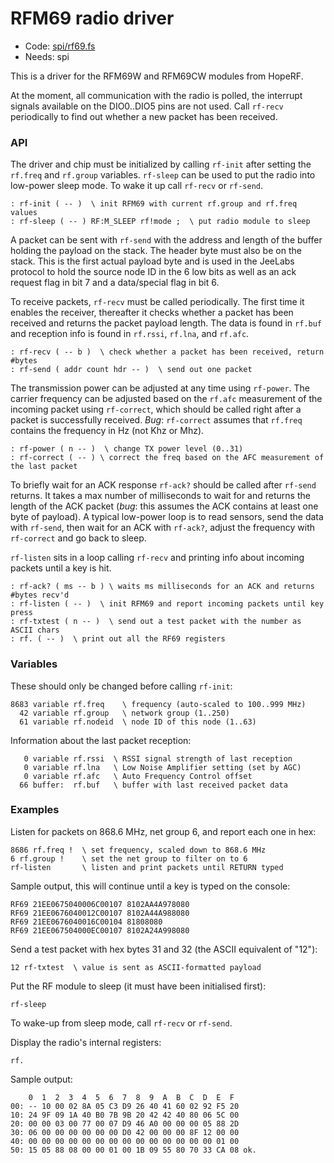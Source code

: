 # RFM69 radio driver

[code]: spi/rf69.fs (spi)
* Code: <a href="https://github.com/jeelabs/embello/tree/master/explore/1608-forth/flib/spi/rf69.fs">spi/rf69.fs</a>
* Needs: spi

This is a driver for the RFM69W and RFM69CW modules from HopeRF.

At the moment, all communication with the radio is polled, the interrupt signals
available on the DIO0..DIO5 pins are not used. Call `rf-recv` periodically to
find out whether a new packet has been received.

### API

The driver and chip must be initialized by calling `rf-init` after setting
the `rf.freq` and `rf.group` variables. `rf-sleep` can be used to put the
radio into low-power sleep mode. To wake it up call `rf-recv` or `rf-send`.

[defs]: <> (rf-init rf-sleep)
```
: rf-init ( -- )  \ init RFM69 with current rf.group and rf.freq values
: rf-sleep ( -- ) RF:M_SLEEP rf!mode ;  \ put radio module to sleep
```

A packet can be sent with `rf-send` with the address and length of the
buffer holding the payload on the stack. The header byte must also be
on the stack. This is the first actual payload byte and is used in the
JeeLabs protocol to hold the source node ID in the 6 low bits as well
as an ack request flag in bit 7 and a data/special flag in bit 6.

To receive packets, `rf-recv` must be called periodically. The first
time it enables the receiver, thereafter it checks whether a packet has
been received and returns the packet payload length. The data is found
in `rf.buf` and reception info is found in `rf.rssi`, `rf.lna`, and
`rf.afc`.

[defs]: <> (rf-recv rf-send)
```
: rf-recv ( -- b )  \ check whether a packet has been received, return #bytes
: rf-send ( addr count hdr -- )  \ send out one packet
```

The transmission power can be adjusted at any time using `rf-power`.
The carrier frequency can be adjusted based on the `rf.afc` measurement
of the incoming packet using `rf-correct`, which should be called right
after a packet is successfully received. *Bug*: `rf-correct` assumes that
`rf.freq` contains the frequency in Hz (not Khz or Mhz).

[defs]: <> (rf-power rf-correct)
```
: rf-power ( n -- )  \ change TX power level (0..31)
: rf-correct ( -- ) \ correct the freq based on the AFC measurement of the last packet
```

To briefly wait for an ACK response `rf-ack?` should be called after
`rf-send` returns.  It takes a max number of milliseconds to wait for
and returns the length of the ACK packet (*bug*: this assumes the ACK
contains at least one byte of payload). A typical low-power loop is to
read sensors, send the data with `rf-send`, then wait for an ACK with
`rf-ack?`, adjust the frequency with `rf-correct` and go back to sleep.

`rf-listen` sits in a loop calling `rf-recv` and printing info about
incoming packets until a key is hit.

[defs]: <> (rf-ack? rf-listen rf-txtest rf.)
```
: rf-ack? ( ms -- b ) \ waits ms milliseconds for an ACK and returns #bytes recv'd
: rf-listen ( -- )  \ init RFM69 and report incoming packets until key press
: rf-txtest ( n -- )  \ send out a test packet with the number as ASCII chars
: rf. ( -- )  \ print out all the RF69 registers
```

### Variables

These should only be changed before calling `rf-init`:

[defs]: <> (rf.freq rf.group rf.nodeid)
```
8683 variable rf.freq    \ frequency (auto-scaled to 100..999 MHz)
  42 variable rf.group   \ network group (1..250)
  61 variable rf.nodeid  \ node ID of this node (1..63)
```

Information about the last packet reception:

[defs]: <> (rf.rssi rf.lna rf.afc rf.buf)
```
   0 variable rf.rssi  \ RSSI signal strength of last reception
   0 variable rf.lna   \ Low Noise Amplifier setting (set by AGC)
   0 variable rf.afc   \ Auto Frequency Control offset
  66 buffer:  rf.buf   \ buffer with last received packet data
```

### Examples

Listen for packets on 868.6 MHz, net group 6, and report each one in hex:

    8686 rf.freq !  \ set frequency, scaled down to 868.6 MHz
    6 rf.group !    \ set the net group to filter on to 6
    rf-listen       \ listen and print packets until RETURN typed

Sample output, this will continue until a key is typed on the console:

    RF69 21EE0675040006C00107 8102AA4A978080
    RF69 21EE0676040012C00107 8102A44A988080
    RF69 21EE0676040016C00104 81808080
    RF69 21EE067504000EC00107 8102A24A998080

Send a test packet with hex bytes 31 and 32 (the ASCII equivalent of "12"):

    12 rf-txtest  \ value is sent as ASCII-formatted payload

Put the RF module to sleep (it must have been initialised first):

    rf-sleep

To wake-up from sleep mode, call `rf-recv` or `rf-send`.

Display the radio's internal registers:

    rf.

Sample output:

        0  1  2  3  4  5  6  7  8  9  A  B  C  D  E  F
    00: -- 10 00 02 8A 05 C3 D9 26 40 41 60 02 92 F5 20
    10: 24 9F 09 1A 40 B0 7B 9B 20 42 42 40 80 06 5C 00
    20: 00 00 03 00 77 00 07 D9 46 A0 00 00 00 05 88 2D
    30: 06 00 00 00 00 00 00 D0 42 00 00 00 8F 12 00 00
    40: 00 00 00 00 00 00 00 00 00 00 00 00 00 00 01 00
    50: 15 05 88 08 00 00 01 00 1B 09 55 80 70 33 CA 08 ok.
